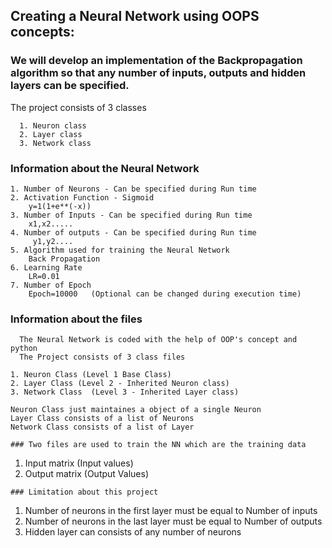 ## Creating a Neural Network using OOPS concepts:
### We will develop an implementation of the Backpropagation algorithm so that any number of inputs, outputs and hidden layers can be specified.
The project consists of 3 classes
```
  1. Neuron class
  2. Layer class
  3. Network class
```
### Information about the Neural Network
```
1. Number of Neurons - Can be specified during Run time
2. Activation Function - Sigmoid 
    y=1(1+e**(-x))
3. Number of Inputs - Can be specified during Run time
    x1,x2.....
4. Number of outputs - Can be specified during Run time
     y1,y2....
5. Algorithm used for training the Neural Network
    Back Propagation
6. Learning Rate 
    LR=0.01
7. Number of Epoch
    Epoch=10000   (Optional can be changed during execution time)
```
### Information about the files
```
  The Neural Network is coded with the help of OOP's concept and python 
  The Project consists of 3 class files
```
    1. Neuron Class (Level 1 Base Class)
    2. Layer Class (Level 2 - Inherited Neuron class)
    3. Network Class  (Level 3 - Inherited Layer class)
``` 
Neuron Class just maintaines a object of a single Neuron
Layer Class consists of a list of Neurons
Network Class consists of a list of Layer 

### Two files are used to train the NN which are the training data
```
  1. Input matrix (Input values)
  2. Output matrix  (Output Values)
```
### Limitation about this project
```
  1. Number of neurons in the first layer must be equal to Number of inputs
  2. Number of neurons in the last layer must be equal to Number of outputs
  3. Hidden layer can consists of any number of neurons
```
